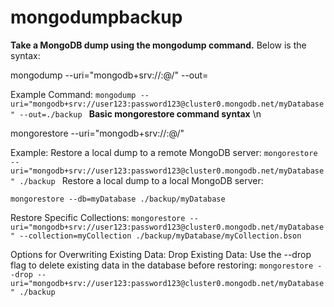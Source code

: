 # mongodumpbackup

**Take a MongoDB dump using the mongodump command.**
Below is the syntax:

mongodump --uri="mongodb+srv://<username>:<password>@<cluster-url>/<database>" --out=<output-directory-path>

Example Command:
 `mongodump --uri="mongodb+srv://user123:password123@cluster0.mongodb.net/myDatabase" --out=./backup
`
**Basic mongorestore command syntax** \n

mongorestore --uri="mongodb+srv://<username>:<password>@<cluster-url>/<database>" <dump-folder-path>

Example:
Restore a local dump to a remote MongoDB server:
  `mongorestore --uri="mongodb+srv://user123:password123@cluster0.mongodb.net/myDatabase" ./backup
`
Restore a local dump to a local MongoDB server:

 `mongorestore --db=myDatabase ./backup/myDatabase`

Restore Specific Collections:
 `mongorestore --uri="mongodb+srv://user123:password123@cluster0.mongodb.net/myDatabase" --collection=myCollection ./backup/myDatabase/myCollection.bson
`

Options for Overwriting Existing Data:
 Drop Existing Data: Use the --drop flag to delete existing data in the database before restoring:
 `mongorestore --drop --uri="mongodb+srv://user123:password123@cluster0.mongodb.net/myDatabase" ./backup
`
